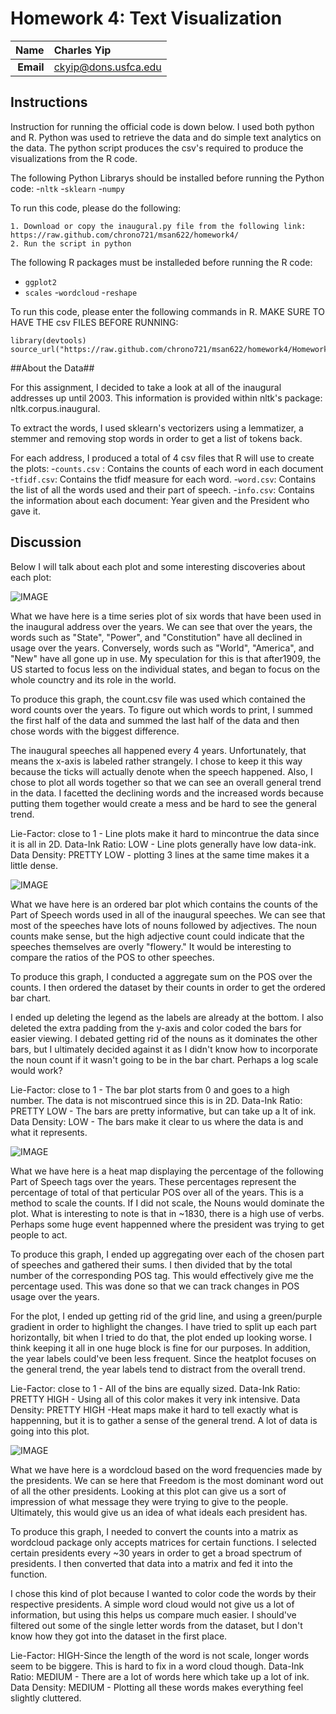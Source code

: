 Homework 4: Text Visualization
==============================

| **Name**  | Charles Yip |
|----------:|:-------------|
| **Email** | ckyip@dons.usfca.edu |

## Instructions ##

Instruction for running the official code is down below. I used both python and R. Python was used to retrieve the data and do simple text analytics on the data. The python script produces the csv's required to produce the visualizations from the R code. 

The following Python Librarys should be installed before running the Python code:
-`nltk`
-`sklearn`
-`numpy`

To run this code, please do the following:

```
1. Download or copy the inaugural.py file from the following link:
https://raw.github.com/chrono721/msan622/homework4/
2. Run the script in python
```


The following  R packages must be installeded before running the R code:
- `ggplot2`
- `scales`
-`wordcloud`
-`reshape`

To run this code, please enter the following commands in R. MAKE SURE TO HAVE THE csv FILES BEFORE RUNNING:

```
library(devtools)
source_url("https://raw.github.com/chrono721/msan622/homework4/Homework4.R")
```

##About the Data##

For this assignment, I decided to take a look at all of the inaugural addresses up until 2003. This information is provided within nltk's package: nltk.corpus.inaugural.

To extract the words, I used sklearn's vectorizers using a lemmatizer, a stemmer and removing stop words in order to get a list of tokens back. 

For each address, I produced a total of 4 csv files that R will use to create the plots:
-`counts.csv` : Contains the counts of each word in each document
-`tfidf.csv`: Contains the tfidf measure for each word.
-`word.csv`: Contains the list of all the words used and their part of speech.
-`info.csv`: Contains the information about each document: Year given and the President who gave it.

## Discussion ##

Below I will talk about each plot and some interesting discoveries about each plot:

![IMAGE](HW4_timeseries.png)

What we have here is a time series plot of six words that have been used in the inaugural address over the years. We can see that over the years, the words such as "State", "Power", and "Constitution" have all declined in usage over the years. Conversely, words such as "World", "America", and "New" have all gone up in use. My speculation for this is that after1909, the US started to focus less on the individual states, and began to focus on the whole counctry and its role in the world. 

To produce this graph, the count.csv file was used which contained the word counts over the years. To figure out which words to print, I summed the first half of the data and summed the last half of the data and then chose words with the biggest difference. 

The inaugural speeches all happened every 4 years. Unfortunately, that means the x-axis is labeled rather strangely. I chose to keep it this way because the ticks will actually denote when the speech happened. Also, I chose to plot all words together so that we can see an overall general trend in the data. I facetted the declining words and the increased words because putting them together would create a mess and be hard to see the general trend. 

Lie-Factor: close to 1 - Line plots make it hard to mincontrue the data since it is all in 2D. 
Data-Ink Ratio: LOW - Line plots generally have low data-ink.
Data Density: PRETTY LOW - plotting 3 lines at the same time makes it a little dense.

![IMAGE](HW4_barplot.png)

What we have here is an ordered bar plot which contains the counts of the Part of Speech words used in all of the inaugural speeches. We can see that most of the speeches have lots of nouns followed by adjectives. The noun counts make sense, but the high adjective count could indicate that the speeches themselves are overly "flowery." It would be interesting to compare the ratios of the POS to other speeches. 

To produce this graph, I conducted a aggregate sum on the POS over the counts. I then ordered the dataset by their counts in order to get the ordered bar chart. 

I ended up deleting the legend as the labels are already at the bottom. I also deleted the extra padding from the y-axis and color coded the bars for easier viewing. I debated getting rid of the nouns as it dominates the other bars, but I ultimately decided against it as I didn't know how to incorporate the noun count if it wasn't going to be in the bar chart. Perhaps a log scale would work? 

Lie-Factor: close to 1 - The bar plot starts from 0 and goes to a high number. The data is not miscontrued since this is in 2D.
Data-Ink Ratio: PRETTY LOW - The bars are pretty informative, but can take up a lt of ink.
Data Density: LOW - The bars make it clear to us where the data is and what it represents.

![IMAGE](HW4_heatmap.png)

What we have here is a heat map displaying the percentage of the following Part of Speech tags over the years. These percentages represent the percentage of total of that perticular POS over all of the years. This is a method to scale the counts. If I did not scale, the Nouns would dominate the plot. What is interesting to note is that in ~1830, there is a high use of verbs. Perhaps some huge event happenned where the president was trying to get people to act. 

To produce this graph, I ended up aggregating over each of the chosen part of speeches and gathered their sums. I then divided that by the total number of the corresponding POS tag. This would effectively give me the percentage used. This was done so that we can track changes in POS usage over the years. 

For the plot, I ended up getting rid of the grid line, and using a green/purple gradient in order to highlight the changes. I have tried to split up each part horizontally, bit when I tried to do that, the plot ended up looking worse. I think keeping it all in one huge block is fine for our purposes. In addition, the year labels could've been less frequent. Since the heatplot focuses on the general trend, the year labels tend to distract from the overall trend.  

Lie-Factor: close to 1 - All of the bins are equally sized. 
Data-Ink Ratio: PRETTY HIGH - Using all of this color makes it very ink intensive.
Data Density: PRETTY HIGH -Heat maps make it hard to tell exactly what is happenning, but it is to gather a sense of the general trend. A lot of data is going into this plot.

![IMAGE](HW4_wordcloud.png)

What we have here is a wordcloud based on the word frequencies made by the presidents. We can se here that Freedom is the most dominant word out of all the other presidents. Looking at this plot can give us a sort of impression of what message they were trying to give to the people. Ultimately, this would give us an idea of what ideals each president has. 

To produce this graph, I needed to convert the counts into a matrix as wordcloud package only accepts matrices for certain functions. I selected certain presidents every ~30 years in order to get a broad spectrum of presidents. I then converted that data into a matrix and fed it into the function.

I chose this kind of plot because I wanted to color code the words by their respective presidents. A simple word cloud would not give us a lot of information, but using this helps us compare much easier. I should've filtered out some of the single letter words from the dataset, but I don't know how they got into the dataset in the first place. 

Lie-Factor: HIGH-Since the length of the word is not scale, longer words seem to be biggere. This is hard to fix in a word cloud though. 
Data-Ink Ratio: MEDIUM - There are a lot of words here which take up a lot of ink.
Data Density: MEDIUM - Plotting all these words makes everything feel slightly cluttered.





